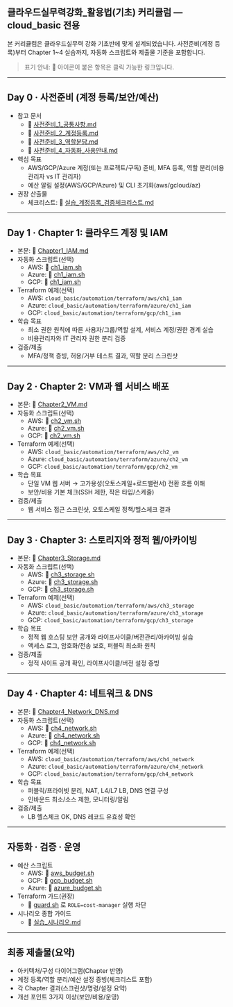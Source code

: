 ## 클라우드실무력강화_활용법(기초) 커리큘럼 — cloud_basic 전용

본 커리큘럼은 클라우드실무력 강화 기초반에 맞게 설계되었습니다. 
사전준비(계정 등록)부터 Chapter 1~4 실습까지, 자동화 스크립트와 제출물 기준을 포함합니다.

> 표기 안내: 🔗 아이콘이 붙은 항목은 클릭 가능한 링크입니다.

---

## Day 0 · 사전준비 (계정 등록/보안/예산)

- 참고 문서
  - 🔗 [사전준비_1_공통사항.md](mdc:mcp_knowledge_base/cloud_basic/prerequisite/사전준비_1_공통사항.md)
  - 🔗 [사전준비_2_계정등록.md](mdc:mcp_knowledge_base/cloud_basic/prerequisite/사전준비_2_계정등록.md)
  - 🔗 [사전준비_3_역할분담.md](mdc:mcp_knowledge_base/cloud_basic/prerequisite/사전준비_3_역할분담.md)
  - 🔗 [사전준비_4_자동화_사용안내.md](mdc:mcp_knowledge_base/cloud_basic/prerequisite/사전준비_4_자동화_사용안내.md)
- 핵심 목표
  - AWS/GCP/Azure 계정(또는 프로젝트/구독) 준비, MFA 등록, 역할 분리(비용관리자 vs IT 관리자)
  - 예산 알림 설정(AWS/GCP/Azure) 및 CLI 초기화(aws/gcloud/az)
- 권장 산출물
  - 체크리스트: 🔗 [실습_계정등록_검증체크리스트.md](mdc:mcp_knowledge_base/cloud_basic/templates/실습_계정등록_검증체크리스트.md)

---

## Day 1 · Chapter 1: 클라우드 계정 및 IAM

- 본문: 🔗 [Chapter1_IAM.md](mdc:mcp_knowledge_base/cloud_basic/Chapter1_IAM.md)
- 자동화 스크립트(선택)
  - AWS: 🔗 [ch1_iam.sh](mdc:mcp_knowledge_base/cloud_basic/automation/cli/aws/ch1_iam.sh)
  - Azure: 🔗 [ch1_iam.sh](mdc:mcp_knowledge_base/cloud_basic/automation/cli/azure/ch1_iam.sh)
  - GCP: 🔗 [ch1_iam.sh](mdc:mcp_knowledge_base/cloud_basic/automation/cli/gcp/ch1_iam.sh)
- Terraform 예제(선택)
  - AWS: `cloud_basic/automation/terraform/aws/ch1_iam`
  - Azure: `cloud_basic/automation/terraform/azure/ch1_iam`
  - GCP: `cloud_basic/automation/terraform/gcp/ch1_iam`
- 학습 목표
  - 최소 권한 원칙에 따른 사용자/그룹/역할 설계, 서비스 계정/권한 경계 실습
  - 비용관리자와 IT 관리자 권한 분리 검증
- 검증/제출
  - MFA/정책 증빙, 허용/거부 테스트 결과, 역할 분리 스크린샷

---

## Day 2 · Chapter 2: VM과 웹 서비스 배포

- 본문: 🔗 [Chapter2_VM.md](mdc:mcp_knowledge_base/cloud_basic/Chapter2_VM.md)
- 자동화 스크립트(선택)
  - AWS: 🔗 [ch2_vm.sh](mdc:mcp_knowledge_base/cloud_basic/automation/cli/aws/ch2_vm.sh)
  - Azure: 🔗 [ch2_vm.sh](mdc:mcp_knowledge_base/cloud_basic/automation/cli/azure/ch2_vm.sh)
  - GCP: 🔗 [ch2_vm.sh](mdc:mcp_knowledge_base/cloud_basic/automation/cli/gcp/ch2_vm.sh)
- Terraform 예제(선택)
  - AWS: `cloud_basic/automation/terraform/aws/ch2_vm`
  - Azure: `cloud_basic/automation/terraform/azure/ch2_vm`
  - GCP: `cloud_basic/automation/terraform/gcp/ch2_vm`
- 학습 목표
  - 단일 VM 웹 서버 → 고가용성(오토스케일+로드밸런서) 전환 흐름 이해
  - 보안/비용 기본 체크(SSH 제한, 작은 타입/스케줄)
- 검증/제출
  - 웹 서비스 접근 스크린샷, 오토스케일 정책/헬스체크 결과

---

## Day 3 · Chapter 3: 스토리지와 정적 웹/아카이빙

- 본문: 🔗 [Chapter3_Storage.md](mdc:mcp_knowledge_base/cloud_basic/Chapter3_Storage.md)
- 자동화 스크립트(선택)
  - AWS: 🔗 [ch3_storage.sh](mdc:mcp_knowledge_base/cloud_basic/automation/cli/aws/ch3_storage.sh)
  - Azure: 🔗 [ch3_storage.sh](mdc:mcp_knowledge_base/cloud_basic/automation/cli/azure/ch3_storage.sh)
  - GCP: 🔗 [ch3_storage.sh](mdc:mcp_knowledge_base/cloud_basic/automation/cli/gcp/ch3_storage.sh)
- Terraform 예제(선택)
  - AWS: `cloud_basic/automation/terraform/aws/ch3_storage`
  - Azure: `cloud_basic/automation/terraform/azure/ch3_storage`
  - GCP: `cloud_basic/automation/terraform/gcp/ch3_storage`
- 학습 목표
  - 정적 웹 호스팅 보안 공개와 라이프사이클/버전관리/아카이빙 실습
  - 액세스 로그, 암호화/전송 보호, 퍼블릭 최소화 원칙
- 검증/제출
  - 정적 사이트 공개 확인, 라이프사이클/버전 설정 증빙

---

## Day 4 · Chapter 4: 네트워크 & DNS

- 본문: 🔗 [Chapter4_Network_DNS.md](mdc:mcp_knowledge_base/cloud_basic/Chapter4_Network_DNS.md)
- 자동화 스크립트(선택)
  - AWS: 🔗 [ch4_network.sh](mdc:mcp_knowledge_base/cloud_basic/automation/cli/aws/ch4_network.sh)
  - Azure: 🔗 [ch4_network.sh](mdc:mcp_knowledge_base/cloud_basic/automation/cli/azure/ch4_network.sh)
  - GCP: 🔗 [ch4_network.sh](mdc:mcp_knowledge_base/cloud_basic/automation/cli/gcp/ch4_network.sh)
- Terraform 예제(선택)
  - AWS: `cloud_basic/automation/terraform/aws/ch4_network`
  - Azure: `cloud_basic/automation/terraform/azure/ch4_network`
  - GCP: `cloud_basic/automation/terraform/gcp/ch4_network`
- 학습 목표
  - 퍼블릭/프라이빗 분리, NAT, L4/L7 LB, DNS 연결 구성
  - 인바운드 최소/소스 제한, 모니터링/알림
- 검증/제출
  - LB 헬스체크 OK, DNS 레코드 유효성 확인

---

## 자동화 · 검증 · 운영

- 예산 스크립트
  - AWS: 🔗 [aws_budget.sh](mdc:mcp_knowledge_base/cloud_basic/automation/cli/budget/aws_budget.sh)
  - GCP: 🔗 [gcp_budget.sh](mdc:mcp_knowledge_base/cloud_basic/automation/cli/budget/gcp_budget.sh)
  - Azure: 🔗 [azure_budget.sh](mdc:mcp_knowledge_base/cloud_basic/automation/cli/budget/azure_budget.sh)
- Terraform 가드(권장)
  - 🔗 [guard.sh](mdc:mcp_knowledge_base/cloud_basic/automation/terraform/guard.sh) 로 `ROLE=cost-manager` 실행 차단
- 시나리오 종합 가이드
  - 🔗 [실습_시나리오.md](mdc:mcp_knowledge_base/cloud_basic/실습_시나리오.md)

---

## 최종 제출물(요약)

- 아키텍처/구성 다이어그램(Chapter 반영)
- 계정 등록/역할 분리/예산 설정 증빙(체크리스트 포함)
- 각 Chapter 결과(스크린샷/명령/설정 요약)
- 개선 포인트 3가지 이상(보안/비용/운영)

